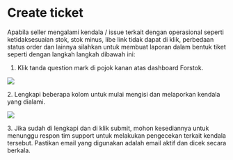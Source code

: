 # Create ticket

Apabila seller mengalami kendala / issue terkait dengan operasional seperti ketidaksesuaian stok, stok minus, libe link tidak dapat di klik, perbedaan status order dan lainnya silahkan untuk membuat laporan dalam bentuk tiket seperti dengan langkah langkah dibawah ini:

1. Klik tanda question mark di pojok kanan atas dashboard Forstok.

![](../.gitbook/assets/Screenshot\_26.png)

2\. Lengkapi beberapa kolom untuk mulai mengisi dan melaporkan kendala yang dialami.

![](../.gitbook/assets/Screenshot\_25.png)

3\. Jika sudah di lengkapi dan di klik submit, mohon kesediannya untuk menunggu respon tim support untuk melakukan pengecekan terkait kendala tersebut. Pastikan email yang digunakan adalah email aktif dan dicek secara berkala.
